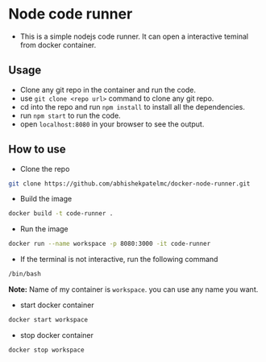 # Node code runner

- This is a simple nodejs code runner. It can open a interactive teminal from docker container.

## Usage

- Clone any git repo in the container and run the code.
- use `git clone <repo url>` command to clone any git repo.
- cd into the repo and run `npm install` to install all the dependencies.
- run `npm start` to run the code.
- open `localhost:8080` in your browser to see the output.

## How to use

- Clone the repo

```bash
git clone https://github.com/abhishekpatelmc/docker-node-runner.git
```

- Build the image

```bash
docker build -t code-runner .
```

- Run the image

```bash
docker run --name workspace -p 8080:3000 -it code-runner
```

- If the terminal is not interactive, run the following command

```sh
/bin/bash
```

**Note:** Name of my container is `workspace`. you can use any name you want.

- start docker container

```bash
docker start workspace
```

- stop docker container

```bash
docker stop workspace
```
